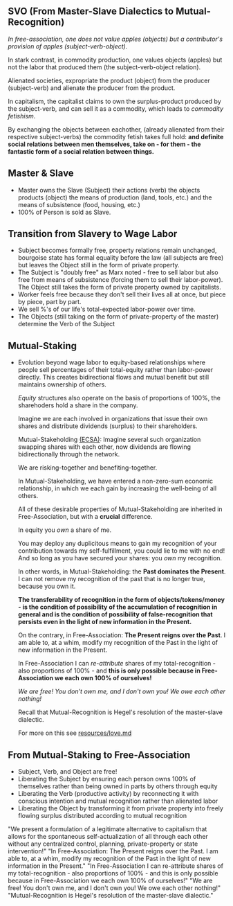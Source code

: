 ## SVO (From Master-Slave Dialectics to Mutual-Recognition)

  *In free-association, one does not value apples (objects) but a contributor's provision of apples (subject-verb-object).*

  In stark contrast, in commodity production, one values objects (apples) but not the labor that produced them (the subject-verb-object relation).

  Alienated societies, expropriate the product (object) from the producer (subject-verb) and alienate the producer from the product.

  In capitalism, the capitalist claims to own the surplus-product produced by the subject-verb, and can sell it as a commodity, which leads to *commodity fetishism*.

  By exchanging the objects between eachother, (already alienated from their respective subject-verbs) the commodity fetish takes full hold: **and definite social relations between men themselves, take on - for them - the fantastic form of a social relation between things.**


## Master & Slave
- Master owns the Slave (Subject) their actions (verb) the objects products (object) the means of production (land, tools, etc.) and the means of subsistence (food, housing, etc.)
- 100% of Person is sold as Slave.

## Transition from Slavery to Wage Labor
- Subject becomes formally free, property relations remain unchanged, bourgoise state has formal equality before the law (all subjects are free) but leaves the Object still in the form of private property.
- The Subject is "doubly free" as Marx noted - free to sell labor but also free from means of subsistence (forcing them to sell their labor-power). The Object still takes the form of private property owned by capitalists.
- Worker feels free because they don't sell their lives all at once, but piece by piece, part by part.
- We sell %'s of our life's total-expected labor-power over time.
- The Objects (still taking on the form of private-property of the master) determine the Verb of the Subject

## Mutual-Staking
- Evolution beyond wage labor to equity-based relationships where people sell percentages of their total-equity rather than labor-power directly. This creates bidirectional flows and mutual benefit but still maintains ownership of others.

  *Equity* structures also operate on the basis of proportions of 100%, the sharehoders hold a share in the company.

   Imagine we are each involved in organizations that issue their own shares and distribute dividends (surplus) to their shareholders.

   Mutual-Stakeholding [(ECSA)](ecsa.io): Imagine several such organization swapping shares with each other, now dividends are flowing bidirectionally through the network.

   We are risking-together and benefiting-together.

   In Mutual-Stakeholding, we have entered a non-zero-sum economic relationship, in which we each gain by increasing the well-being of all others.

   All of these desirable properties of Mutual-Stakeholding are inherited in Free-Association, but with a **crucial** difference.

  In equity you *own* a share of me.

  You may deploy any duplicitous means to gain my recognition of your contribution towards my self-fulfillment, you could lie to me with no end! And so long as you have secured your shares: you *own* my recognition.

  In other words, in Mutual-Stakeholding: the **Past dominates the Present**. I can not remove my recognition of the past that is no longer true, because you own it. 
  
  **The transferability of recognition in the form of objects/tokens/money - is the condition of possibility of the accumulation of recognition in general and is the condition of possibility of false-recognition that persists even in the light of new information in the Present.**

  On the contrary, in Free-Association: **The Present reigns over the Past**. I am able to, at a whim, modify my recognition of the Past in the light of new information in the Present.
  
  In Free-Association I can *re-attribute* shares of my total-recognition - also proportions of 100% - and **this is only possible because in Free-Association we each own 100% of ourselves!**

  *We are free! You don't own me, and I don't own you! We owe each other nothing!*

  Recall that Mutual-Recognition is Hegel's resolution of the master-slave dialectic.

  For more on this see [resources/love.md](resources/love.md)

## From Mutual-Staking to Free-Association
- Subject, Verb, and Object are free!
- Liberating the Subject by ensuring each person owns 100% of themselves rather than being owned in parts by others through equity
- Liberating the Verb (productive activity) by reconnecting it with conscious intention and mutual recognition rather than alienated labor
- Liberating the Object by transforming it from private property into freely flowing surplus distributed according to mutual recognition

"We present a formulation of a legitimate alternative to capitalism that allows for the spontaneous self-actualization of all through each other without any centralized control, planning, private-property or state intervention!"
"In Free-Association: The Present reigns over the Past. I am able to, at a whim, modify my recognition of the Past in the light of new information in the Present."
"In Free-Association I can re-attribute shares of my total-recognition - also proportions of 100% - and this is only possible because in Free-Association we each own 100% of ourselves!"
"We are free! You don't own me, and I don't own you! We owe each other nothing!"
"Mutual-Recognition is Hegel's resolution of the master-slave dialectic."
